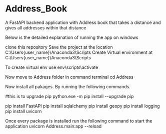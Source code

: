 # Address_Book
A FastAPI backend application with Address book that takes a distance and gives all addresses within that distance

Below is the detailed explanation of running the app on windows

clone this repository
Save the project at the location C:\Users\{user_name}\Anaconda3\Scripts
Create Virtual environment at  C:\Users\{user_name}\Anaconda3\Scripts

To create virtual env use env\scripts\activate

Now move to Address folder in command terminal 
cd Address

Now install all pakages.
By running the following commands.

#this is to upgrade pip 
python.exe -m pip install --upgrade pip

pip install FastAPI
pip install sqlalchemy
pip install geopy
pip install logging
pip install uvicorn

Once every package is installed
run the following command to start the application
uvicorn Address.main:app --reload

